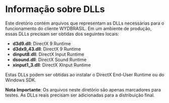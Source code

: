 # Informação sobre DLLs

Este diretório contém arquivos que representam as DLLs necessárias para o funcionamento do cliente WYDBRASIL. Em um ambiente de produção, essas DLLs precisam ser obtidas dos seguintes locais:

- **d3d9.dll**: DirectX 9 Runtime
- **d3dx9_43.dll**: DirectX 9 Runtime
- **dinput8.dll**: DirectX Input Runtime
- **dsound.dll**: DirectX Sound Runtime
- **xinput1_3.dll**: DirectX XInput Runtime

Estas DLLs podem ser obtidas ao instalar o DirectX End-User Runtime ou do Windows SDK.

**Nota Importante**: Os arquivos neste diretório são apenas marcadores para testes. As DLLs reais precisam ser adicionadas para a distribuição final.
